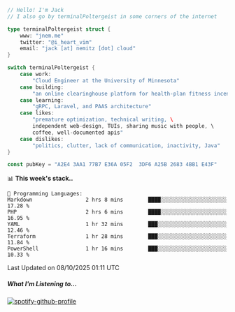 ```go
// Hello! I'm Jack
// I also go by terminalPoltergeist in some corners of the internet

type terminalPoltergeist struct {
    www: "jnem.me"
    twitter: "@i_heart_vim"
    email: "jack [at] nemitz [dot] cloud"
}

switch terminalPoltergeist {
    case work:
        "Cloud Engineer at the University of Minnesota"
    case building:
        "an online clearinghouse platform for health-plan fitness incentive programs"
    case learning:
        "gRPC, Laravel, and PAAS architecture"
    case likes:
        "premature optimization, technical writing, \
        independent web-design, TUIs, sharing music with people, \
        coffee, well-documented apis"
    case dislikes:
        "politics, clutter, lack of communication, inactivity, Java"
}

const pubKey = "A2E4 3AA1 77B7 E36A 05F2  3DF6 A25B 2683 4BB1 E43F"
```

<!--START_SECTION:waka-->
📊 **This week's stack..** 

```text
💬 Programming Languages: 
Markdown                 2 hrs 8 mins        ████░░░░░░░░░░░░░░░░░░░░░   17.28 % 
PHP                      2 hrs 6 mins        ████░░░░░░░░░░░░░░░░░░░░░   16.95 % 
YAML                     1 hr 32 mins        ███░░░░░░░░░░░░░░░░░░░░░░   12.46 % 
Terraform                1 hr 28 mins        ███░░░░░░░░░░░░░░░░░░░░░░   11.84 % 
PowerShell               1 hr 16 mins        ███░░░░░░░░░░░░░░░░░░░░░░   10.33 % 
```


 Last Updated on 08/10/2025 01:11 UTC
<!--END_SECTION:waka-->

##### What I'm Listening to...

[![spotify-github-profile](https://jnem.me/listening-item?maxAge=2592000)](https://jnem.me/listening)
